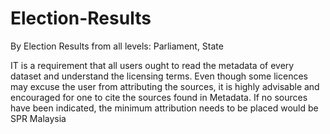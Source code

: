 # Election-Results
By Election Results from all levels: Parliament, State

IT is a requirement that all users ought to read the metadata of every dataset and understand the licensing terms. Even though some licences may excuse the user from attributing the sources, it is highly advisable and encouraged for one to cite the sources found in Metadata. If no sources have been indicated, the minimum attribution needs to be placed would be SPR Malaysia
